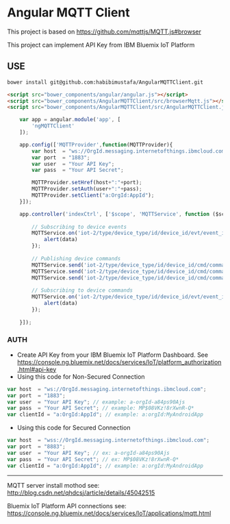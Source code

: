 # Angular MQTT Client

This project is based on https://github.com/mqttjs/MQTT.js#browser

This project can implement API Key from IBM Bluemix IoT Platform

## USE

```bash
bower install git@github.com:habibimustafa/AngularMQTTClient.git
```


```html
<script src="bower_components/angular/angular.js"></script>
<script src="bower_components/AngularMQTTClient/src/browserMqtt.js"></script>
<script src="bower_components/AngularMQTTClient/src/AngularMQTTClient.js"></script>

```


```javascript
    var app = angular.module('app', [
        'ngMQTTClient'
    ]);

    app.config(['MQTTProvider',function(MQTTProvider){
        var host  = "ws://OrgId.messaging.internetofthings.ibmcloud.com";
        var port  = "1883";
        var user  = "Your API Key";
        var pass  = "Your API Secret";

        MQTTProvider.setHref(host+":"+port);
        MQTTProvider.setAuth(user+":"+pass);
        MQTTProvider.setClient("a:OrgId:AppId");
    }]);

    app.controller('indexCtrl', ['$scope', 'MQTTService', function ($scope, MQTTService) {
        
        // Subscribing to device events
        MQTTService.on('iot-2/type/device_type/id/device_id/evt/event_id/fmt/format_string', function(data){
            alert(data)
        });
        
        // Publishing device commands
        MQTTService.send('iot-2/type/device_type/id/device_id/cmd/command_id/fmt/format_string','on');
        MQTTService.send('iot-2/type/device_type/id/device_id/cmd/command_id/fmt/format_string','off');
        MQTTService.send('iot-2/type/device_type/id/device_id/cmd/command_id/fmt/format_string','{"status":"on"}');
        
        // Subscribing to device commands
        MQTTService.on('iot-2/type/device_type/id/device_id/evt/event_id/fmt/format_string', function(data){
            alert(data)
        });
        
    }]);

```

### AUTH
- Create API Key from your IBM Bluemix IoT Platform Dashboard. See https://console.ng.bluemix.net/docs/services/IoT/platform_authorization.html#api-key
- Using this code for Non-Secured Connection
```javascript
var host  = "ws://OrgId.messaging.internetofthings.ibmcloud.com";
var port  = "1883";
var user  = "Your API Key"; // example: a-orgId-a84ps90Ajs
var pass  = "Your API Secret"; // example: MP$08VKz!8rXwnR-Q*
var clientId = "a:OrgId:AppId"; // example: a:orgId:MyAndroidApp
```
- Using this code for Secured Connection
```javascript
var host  = "wss://OrgId.messaging.internetofthings.ibmcloud.com";
var port  = "8883";
var user  = "Your API Key"; // ex: a-orgId-a84ps90Ajs
var pass  = "Your API Secret"; // ex: MP$08VKz!8rXwnR-Q*
var clientId = "a:OrgId:AppId"; // example: a:orgId:MyAndroidApp
```

---
MQTT server install mothod see: http://blog.csdn.net/qhdcsj/article/details/45042515

Bluemix IoT Platform API connections see: https://console.ng.bluemix.net/docs/services/IoT/applications/mqtt.html

